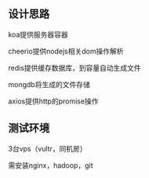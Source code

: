 ## 设计思路

koa提供服务器容器

cheerio提供nodejs相关dom操作解析

redis提供缓存数据库，到容量自动生成文件

mongdb将生成的文件存储

axios提供http的promise操作

## 测试环境

3台vps（vultr，同机房）

需安装nginx，hadoop，git